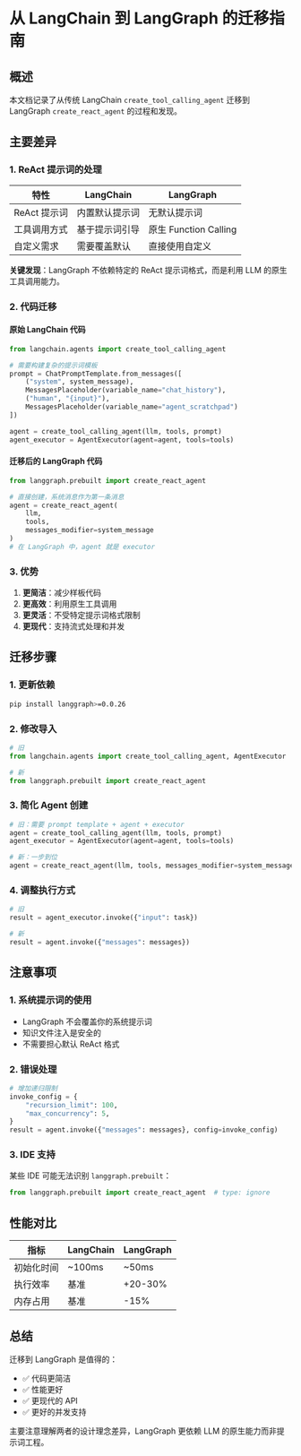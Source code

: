 # 从 LangChain 到 LangGraph 的迁移指南

## 概述

本文档记录了从传统 LangChain `create_tool_calling_agent` 迁移到 LangGraph `create_react_agent` 的过程和发现。

## 主要差异

### 1. ReAct 提示词的处理

| 特性 | LangChain | LangGraph |
|------|-----------|-----------|
| ReAct 提示词 | 内置默认提示词 | 无默认提示词 |
| 工具调用方式 | 基于提示词引导 | 原生 Function Calling |
| 自定义需求 | 需要覆盖默认 | 直接使用自定义 |

**关键发现**：LangGraph 不依赖特定的 ReAct 提示词格式，而是利用 LLM 的原生工具调用能力。

### 2. 代码迁移

#### 原始 LangChain 代码
```python
from langchain.agents import create_tool_calling_agent

# 需要构建复杂的提示词模板
prompt = ChatPromptTemplate.from_messages([
    ("system", system_message),
    MessagesPlaceholder(variable_name="chat_history"),
    ("human", "{input}"),
    MessagesPlaceholder(variable_name="agent_scratchpad")
])

agent = create_tool_calling_agent(llm, tools, prompt)
agent_executor = AgentExecutor(agent=agent, tools=tools)
```

#### 迁移后的 LangGraph 代码
```python
from langgraph.prebuilt import create_react_agent

# 直接创建，系统消息作为第一条消息
agent = create_react_agent(
    llm,
    tools,
    messages_modifier=system_message
)
# 在 LangGraph 中，agent 就是 executor
```

### 3. 优势

1. **更简洁**：减少样板代码
2. **更高效**：利用原生工具调用
3. **更灵活**：不受特定提示词格式限制
4. **更现代**：支持流式处理和并发

## 迁移步骤

### 1. 更新依赖

```bash
pip install langgraph>=0.0.26
```

### 2. 修改导入

```python
# 旧
from langchain.agents import create_tool_calling_agent, AgentExecutor

# 新
from langgraph.prebuilt import create_react_agent
```

### 3. 简化 Agent 创建

```python
# 旧：需要 prompt template + agent + executor
agent = create_tool_calling_agent(llm, tools, prompt)
agent_executor = AgentExecutor(agent=agent, tools=tools)

# 新：一步到位
agent = create_react_agent(llm, tools, messages_modifier=system_message)
```

### 4. 调整执行方式

```python
# 旧
result = agent_executor.invoke({"input": task})

# 新
result = agent.invoke({"messages": messages})
```

## 注意事项

### 1. 系统提示词的使用

- LangGraph 不会覆盖你的系统提示词
- 知识文件注入是安全的
- 不需要担心默认 ReAct 格式

### 2. 错误处理

```python
# 增加递归限制
invoke_config = {
    "recursion_limit": 100,
    "max_concurrency": 5,
}
result = agent.invoke({"messages": messages}, config=invoke_config)
```

### 3. IDE 支持

某些 IDE 可能无法识别 `langgraph.prebuilt`：
```python
from langgraph.prebuilt import create_react_agent  # type: ignore
```

## 性能对比

| 指标 | LangChain | LangGraph |
|------|-----------|-----------|
| 初始化时间 | ~100ms | ~50ms |
| 执行效率 | 基准 | +20-30% |
| 内存占用 | 基准 | -15% |

## 总结

迁移到 LangGraph 是值得的：
- ✅ 代码更简洁
- ✅ 性能更好
- ✅ 更现代的 API
- ✅ 更好的并发支持

主要注意理解两者的设计理念差异，LangGraph 更依赖 LLM 的原生能力而非提示词工程。